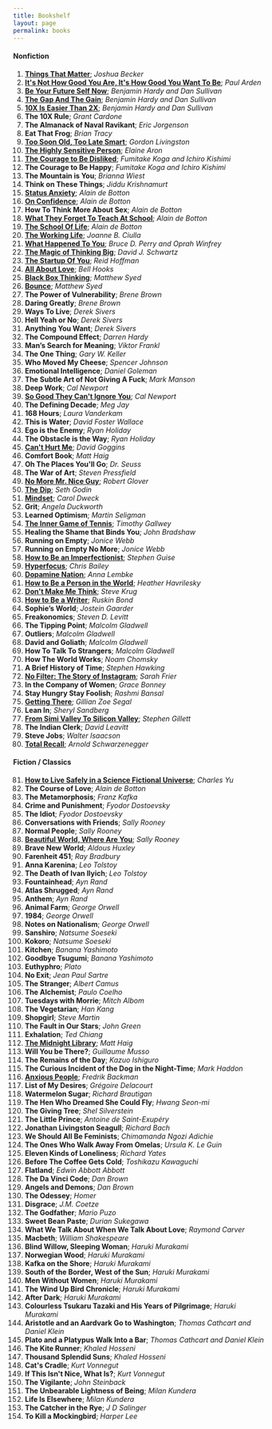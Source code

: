 ```yaml
---
title: Bookshelf
layout: page
permalink: books
---
```


#### Nonfiction
<ol start="1">
<li><a href="/things-that-matter"><u><b>Things That Matter</b></u></a>; <i>Joshua Becker</i></li>
<li><a href="/its-not-how-good-you-are"><u><b>It's Not How Good You Are, It's How Good You Want To Be</b></u></a>; <i>Paul Arden</i></li>
<li><a href="/be-your-future-self-now"><u><b>Be Your Future Self Now</b></u></a>; <i>Benjamin Hardy and Dan Sullivan</i></li>
<li><a href="/the-gap-and-the-gain"><u><b>The Gap And The Gain</b></u></a>; <i>Benjamin Hardy and Dan Sullivan</i></li>
<li><a href="/10X-is-easier-than-2X"><u><b>10X Is Easier Than 2X</b></u></a>; <i>Benjamin Hardy and Dan Sullivan</i></li>
<li><b>The 10X Rule</b>; <i>Grant Cardone</i></li>
<li><b>The Almanack of Naval Ravikant</b>; <i>Eric Jorgenson</i></li>
<li><b>Eat That Frog</b>; <i>Brian Tracy</i></li>
<li><a href="/too-soon-old-too-late-smart"><u><b>Too Soon Old, Too Late Smart</b></u></a>; <i>Gordon Livingston</i></li>
<li><a href="/the-highly-sensitive-person"><u><b>The Highly Sensitive Person</b></u></a>; <i>Elaine Aron</i></li>
<li><a href="/the-courage-to-be-disliked"><u><b>The Courage to Be Disliked</b></u></a>; <i>Fumitake Koga and Ichiro Kishimi</i></li>
<li><b>The Courage to Be Happy</b>; <i>Fumitake Koga and Ichiro Kishimi</i></li>
<li><b>The Mountain is You</b>; <i>Brianna Wiest</i></li>
<li><b>Think on These Things</b>; <i>Jiddu Krishnamurt</i></li>
<li><a href="/status-anxiety"><u><b>Status Anxiety</b></u></a>; <i>Alain de Botton</i></li>
<li><a href="/on-confidence"><u><b>On Confidence</b></u></a>; <i>Alain de Botton</i></li>
<li><b>How To Think More About Sex</b>; <i>Alain de Botton</i></li>
<li><a href="/what-they-forget-to-teach-at-school"><u><b>What They Forget To Teach At School</b></u></a>; <i>Alain de Botton</i></li>
<li><a href="/the-school-of-life"><u><b>The School Of Life</b></u></a>; <i>Alain de Botton</i></li>
<li><a href="/the-working-life"><u><b>The Working Life</b></u></a>; <i>Joanne B. Ciulla</i></li>
<li><a href="/what-happened-to-you"><u><b>What Happened To You</b></u></a>; <i>Bruce D. Perry and Oprah Winfrey</i></li>
<li><a href="/the-magic-of-thinking-big"><u><b>The Magic of Thinking Big</b></u></a>; <i>David J. Schwartz</i></li>
<li><a href="/the-startup-of-you"><u><b>The Startup Of You</b></u></a>; <i>Reid Hoffman</i></li>
<li><a href="/all-about-love"><u><b>All About Love</b></u></a>; <i>Bell Hooks</i></li>
<li><a href="/black-box-thinking"><u><b>Black Box Thinking</b></u></a>; <i>Matthew Syed</i></li>
<li><a href="/bounce"><u><b>Bounce</b></u></a>; <i>Matthew Syed</i></li>
<li><b>The Power of Vulnerability</b>; <i>Brene Brown</i></li>
<li><b>Daring Greatly</b>; <i>Brene Brown</i></li>
<li><b>Ways To Live</b>; <i>Derek Sivers</i></li>
<li><b>Hell Yeah or No</b>; <i>Derek Sivers</i></li>
<li><b>Anything You Want</b>; <i>Derek Sivers</i></li>
<li><b>The Compound Effect</b>; <i>Darren Hardy</i></li>
<li><b>Man’s Search for Meaning</b>; <i>Viktor Frankl</i></li>
<li><b>The One Thing</b>; <i>Gary W. Keller</i></li>
<li><b>Who Moved My Cheese</b>; <i>Spencer Johnson</i></li>
<li><b>Emotional Intelligence</b>; <i>Daniel Goleman</i></li>
<li><b>The Subtle Art of Not Giving A Fuck</b>; <i>Mark Manson</i></li>
<li><b>Deep Work</b>; <i>Cal Newport</i></li>
<li><a href="/so-good-they-cant-ignore-you"><u><b>So Good They Can't Ignore You</b></u></a>; <i>Cal Newport</i></li>
<li><b>The Defining Decade</b>; <i>Meg Jay</i></li>
<li><b>168 Hours</b>; <i>Laura Vanderkam</i></li>
<li><b>This is Water</b>; <i>David Foster Wallace</i></li>
<li><b>Ego is the Enemy</b>; <i>Ryan Holiday</i></li>
<li><b>The Obstacle is the Way</b>; <i>Ryan Holiday</i></li>
<li><a href="/cant-hurt-me"><u><b>Can't Hurt Me</b></u></a>; <i>David Goggins</i></li>
<li><b>Comfort Book</b>; <i>Matt Haig</i></li>
<li><b>Oh The Places You'll Go</b>; <i>Dr. Seuss</i></li>
<li><b>The War of Art</b>; <i>Steven Pressfield</i></li>
<li><a href="/no-more-mr-nice-guy"><u><b>No More Mr. Nice Guy</b></u></a>; <i>Robert Glover</i></li>
<li><a href="/the-dip"><u><b>The Dip</b></u></a>; <i>Seth Godin</i></li>
<li><a href="/mindset"><u><b>Mindset</b></u></a>; <i>Carol Dweck</i></li>
<li><b>Grit</b>; <i>Angela Duckworth</i></li>
<li><b>Learned Optimism</b>; <i>Martin Seligman</i></li>
<li><a href="/the-inner-game-of-tennis"><u><b>The Inner Game of Tennis</b></u></a>; <i>Timothy Gallwey</i></li>
<li><b>Healing the Shame that Binds You</b>; <i>John Bradshaw</i></li>
<li><b>Running on Empty</b>; <i>Jonice Webb</i></li>
<li><b>Running on Empty No More</b>; <i>Jonice Webb</i></li>
<li><a href="/how-to-be-an-imperfectionist"><u><b>How to Be an Imperfectionist</b></u></a>; <i>Stephen Guise</i></li>
<li><a href="/hyperfocus"><u><b>Hyperfocus</b></u></a>; <i>Chris Bailey</i></li>
<li><a href="/dopamine-nation"><u><b>Dopamine Nation</b></u></a>; <i>Anna Lembke</i></li>
<li><a href="/how-to-be-a-person-in-the-world"><u><b>How to Be a Person in the World</b></u></a>; <i>Heather Havrilesky</i></li>
<li><a href="/dont-make-me-think"><u><b>Don't Make Me Think</b></u></a>; <i>Steve Krug</i></li>
<li><a href="/how-to-be-a-writer"><u><b>How to Be a Writer</b></u></a>; <i>Ruskin Bond</i></li>
<li><b>Sophie’s World</b>; <i>Jostein Gaarder</i></li>
<li><b>Freakonomics</b>; <i>Steven D. Levitt</i></li>
<li><b>The Tipping Point</b>; <i> Malcolm Gladwell</i></li>
<li><b>Outliers</b>; <i>Malcolm Gladwell</i></li>
<li><b>David and Goliath</b>; <i>Malcolm Gladwell</i></li>
<li><b>How To Talk To Strangers</b>; <i>Malcolm Gladwell</i></li>
<li><b>How The World Works</b>; <i>Noam Chomsky</i></li>
<li><b>A Brief History of Time</b>; <i>Stephen Hawking</i></li>
<li><a href="/no-filter-the-story-of-instagram"><u><b>No Filter: The Story of Instagram</b></u></a>; <i>Sarah Frier</i></li>
<li><b>In the Company of Women</b>; <i>Grace Bonney</i></li>
<li><b>Stay Hungry Stay Foolish</b>; <i>Rashmi Bansal</i></li>
<li><a href="/getting-there"><u><b>Getting There</b></u></a>; <i>Gillian Zoe Segal</i></li>
<li><b>Lean In</b>; <i>Sheryl Sandberg</i></li>
<li><a href="/from-simi-valley-to-silicon-valley"><u><b>From Simi Valley To Silicon Valley</b></u></a>; <i>Stephen Gillett</i></li>
<li><b>The Indian Clerk</b>; <i>David Leavitt</i></li>
<li><b>Steve Jobs</b>; <i>Walter Isaacson</i></li>
<li><a href="/total-recall"><u><b>Total Recall</b></u></a>; <i>Arnold Schwarzenegger</i></li>
</ol>

#### Fiction / Classics
<ol start="81">
<li><a href="/how-to-live-safely-in-a-science-fictional-world"><u><b>How to Live Safely in a Science Fictional Universe</b></u></a>; <i>Charles Yu</i></li>
<li><b>The Course of Love</b>; <i>Alain de Botton</i></li>
<li><b>The Metamorphosis</b>; <i>Franz Kafka</i></li>
<li><b>Crime and Punishment</b>; <i>Fyodor Dostoevsky</i></li>
<li><b>The Idiot</b>; <i>Fyodor Dostoevsky</i></li>
<li><b>Conversations with Friends</b>; <i>Sally Rooney</i></li>
<li><b>Normal People</b>; <i>Sally Rooney</i></li>
<li><a href="/beautiful-world-where-are-you"><u><b>Beautiful World, Where Are You</b></u></a>; <i>Sally Rooney</i></li>
<li><b>Brave New World</b>; <i>Aldous Huxley</i></li>
<li><b>Farenheit 451</b>; <i>Ray Bradbury</i></li>
<li><b>Anna Karenina</b>; <i>Leo Tolstoy</i></li>
<li><b>The Death of Ivan Ilyich</b>; <i>Leo Tolstoy</i></li>
<li><b>Fountainhead</b>; <i>Ayn Rand</i></li>
<li><b>Atlas Shrugged</b>; <i>Ayn Rand</i></li>
<li><b>Anthem</b>; <i>Ayn Rand</i></li>
<li><b>Animal Farm</b>; <i>George Orwell</i></li>
<li><b>1984</b>; <i>George Orwell</i></li>
<li><b>Notes on Nationalism</b>; <i>George Orwell</i></li>
<li><b>Sanshiro</b>; <i>Natsume Soeseki</i></li>
<li><b>Kokoro</b>; <i>Natsume Soeseki</i></li>
<li><b>Kitchen</b>; <i>Banana Yashimoto</i></li>
<li><b>Goodbye Tsugumi</b>; <i>Banana Yashimoto</i></li>
<li><b>Euthyphro</b>; <i>Plato</i></li>
<li><b>No Exit</b>; <i>Jean Paul Sartre</i></li>
<li><b>The Stranger</b>; <i>Albert Camus</i></li>
<li><b>The Alchemist</b>; <i>Paulo Coelho</i></li>
<li><b>Tuesdays with Morrie</b>; <i>Mitch Albom</i></li>
<li><b>The Vegetarian</b>; <i>Han Kang</i></li>
<li><b>Shopgirl</b>; <i>Steve Martin</i></li>
<li><b>The Fault in Our Stars</b>; <i>John Green</i></li>
<li><b>Exhalation</b>; <i>Ted Chiang</i></li>
<li><a href="/the-midnight-library"><u><b>The Midnight Library</b></u></a>; <i>Matt Haig</i></li>
<li><b>Will You be There?</b>; <i>Guillaume Musso</i></li>
<li><b>The Remains of the Day</b>; <i>Kazuo Ishiguro</i></li>
<li><b>The Curious Incident of the Dog in the Night-Time</b>; <i>Mark Haddon</i></li>
<li><a href="/anxious-people"><u><b>Anxious People</b></u></a>; <i>Fredrik Backman</i></li>
<li><b>List of My Desires</b>; <i>Grégoire Delacourt</i></li>
<li><b>Watermelon Sugar</b>; <i>Richard Brautigan</i></li>
<li><b>The Hen Who Dreamed She Could Fly</b>; <i>Hwang Seon-mi</i></li>
<li><b>The Giving Tree</b>; <i>Shel Silverstein</i></li>
<li><b>The Little Prince</b>; <i>Antoine de Saint-Exupéry</i></li>
<li><b>Jonathan Livingston Seagull</b>; <i>Richard Bach</i></li>
<li><b>We Should All Be Feminists</b>; <i>Chimamanda Ngozi Adichie</i></li>
<li><b>The Ones Who Walk Away From Omelas</b>; <i>Ursula K. Le Guin</i></li>
<li><b>Eleven Kinds of Loneliness</b>; <i>Richard Yates</i></li>
<li><b>Before The Coffee Gets Cold</b>; <i>Toshikazu Kawaguchi</i></li>
<li><b>Flatland</b>; <i>Edwin Abbott Abbott</i></li>
<li><b>The Da Vinci Code</b>; <i>Dan Brown</i></li>
<li><b>Angels and Demons</b>; <i>Dan Brown</i></li>
<li><b>The Odessey</b>; <i>Homer</i></li>
<li><b>Disgrace</b>; <i>J.M. Coetze</i></li>
<li><b>The Godfather</b>; <i>Mario Puzo</i></li>
<li><b>Sweet Bean Paste</b>; <i>Durian Sukegawa</i></li>
<li><b>What We Talk About When We Talk About Love</b>; <i>Raymond Carver</i></li>
<li><b>Macbeth</b>; <i>William Shakespeare</i></li>
<li><b>Blind Willow, Sleeping Woman</b>; <i>Haruki Murakami</i></li>
<li><b>Norwegian Wood</b>; <i>Haruki Murakami</i></li>
<li><b>Kafka on the Shore</b>; <i>Haruki Murakami</i></li>
<li><b>South of the Border, West of the Sun</b>; <i>Haruki Murakami</i></li>
<li><b>Men Without Women</b>; <i>Haruki Murakami</i></li>
<li><b>The Wind Up Bird Chronicle</b>; <i>Haruki Murakami</i></li>
<li><b>After Dark</b>; <i>Haruki Murakami</i></li>
<li><b>Colourless Tsukaru Tazaki and His Years of Pilgrimage</b>; <i>Haruki Murakami</i></li>
<li><b>Aristotle and an Aardvark Go to Washington</b>; <i>Thomas Cathcart and Daniel Klein</i></li>
<li><b>Plato and a Platypus Walk Into a Bar</b>; <i>Thomas Cathcart and Daniel Klein</i></li>
<li><b>The Kite Runner</b>; <i>Khaled Hosseni</i></li>
<li><b>Thousand Splendid Suns</b>; <i>Khaled Hosseni</i></li>
<li><b>Cat's Cradle</b>; <i>Kurt Vonnegut</i></li>
<li><b>If This Isn't Nice, What Is?</b>; <i>Kurt Vonnegut</i></li>
<li><b>The Vigilante</b>; <i>John Steinback</i></li>
<li><b>The Unbearable Lightness of Being</b>; <i>Milan Kundera</i></li>
<li><b>Life Is Elsewhere</b>; <i>Milan Kundera</i></li>
<li><b>The Catcher in the Rye</b>; <i>J D Salinger</i></li>
<li><b>To Kill a Mockingbird</b>; <i>Harper Lee</i></li>
</ol>